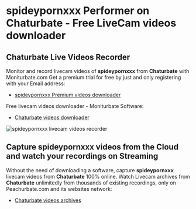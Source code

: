 # spideypornxxx Performer on Chaturbate - Free LiveCam videos downloader

## Chaturbate Live Videos Recorder

Monitor and record livecam videos of **spideypornxxx** from **Chaturbate** with Moniturbate.com
Get a premium trial for free by just and only registering with your Email address:
* [spideypornxxx Premium videos downloader](https://moniturbate.com/request-demo-licence-key.html)

Free livecam videos downloader - Moniturbate Software:
* [Chaturbate videos downloader](https://moniturbate.com/moniturbate-download-software.html)

![spideypornxxx livecam videos recorder](https://peachurnet.com/templates/moniturbate-software.png)


## Capture spideypornxxx videos from the Cloud and watch your recordings on Streaming

Without the need of downloading a software, capture **spideypornxxx** livecam videos from **Chaturbate** 100% online.
Watch Livecam archives from **Chaturbate** unlimitedly from thousands of existing recordings, only on Peachurbate.com and its websites network:
* [Chaturbate videos archives](https://peachurnet.com/)